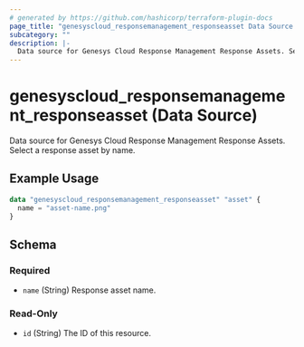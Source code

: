 ```yaml
---
# generated by https://github.com/hashicorp/terraform-plugin-docs
page_title: "genesyscloud_responsemanagement_responseasset Data Source - terraform-provider-genesyscloud"
subcategory: ""
description: |-
  Data source for Genesys Cloud Response Management Response Assets. Select a response asset by name.
---
```


# genesyscloud_responsemanagement_responseasset (Data Source)

Data source for Genesys Cloud Response Management Response Assets. Select a response asset by name.

## Example Usage

```terraform
data "genesyscloud_responsemanagement_responseasset" "asset" {
  name = "asset-name.png"
}
```

<!-- schema generated by tfplugindocs -->
## Schema

### Required

- `name` (String) Response asset name.

### Read-Only

- `id` (String) The ID of this resource.
